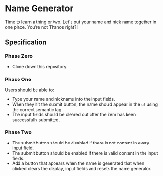 # Name Generator

Time to learn a thing or two.  Let's put your name and nick name together in one place.  You're not Thanos right?!

## Specification

### Phase Zero

- Clone down this repository.

### Phase One

Users should be able to:

- Type your name and nickname into the input fields.
- When they hit the submit button, the name should appear in the `ul` using the correct semantic tag.
- The input fields should be cleared out after the item has been successfully submitted.

### Phase Two

- The submit button should be disabled if there is not content in every input field.
- The submit button should be enabled if there is valid content in the input fields.
- Add a button that appears when the name is generated that when clicked clears the display, input fields and resets the name generator.
